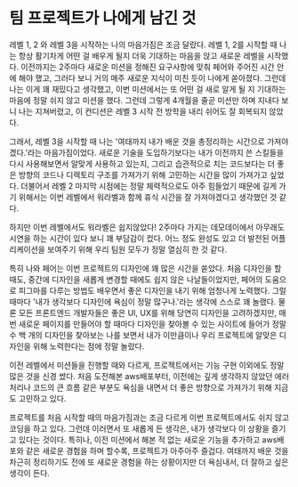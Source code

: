 # 팀 프로젝트가 나에게 남긴 것

레벨 1, 2 와 레벨 3을 시작하는 나의 마음가짐은 조금 달랐다. 레벨 1, 2를 시작할 때 나는 항상 활기차게 어떤 걸 배우게 될지 더욱 기대하는 마음을 앉고 새로운 레벨을 시작했다. 
이전까지는 2주마다 새로운 미션을 정해진 요구사항에 맞춰 페어와 주어진 시간 안에 해야 했고, 그러다 보니 거의 매주 새로운 지식이 미친 듯이 나에게 쏟아졌다. 
그런데 나는 이게 꽤 재밌다고 생각했고, 이번 미션에서는 또 어떤 걸 새로 알게 될 지 기대하는 마음에 정말 쉬지 않고 미션을 했다. 그런데 그렇게 4개월을 줄곧 미션만 하며 지내다 보니 나는 지쳐버렸고,
이 컨디션은 레벨 3 시작 전 방학을 내리 쉬어도 잘 회복되지 않았다.

그래서, 레벨 3을 시작할 때 나는 '여태까지 내가 배운 것을 총정리하는 시간으로 가져야겠다.'라는 마음가짐이었다. 새로운 기술을 도입하기보다는 내가 이전까지 쓴 스킬들을 다시 사용해보면서
알맞게 사용하고 있는지, 그리고 습관적으로 치는 코드보다는 더 좋은 방향의 코드나 디렉토리 구조를 가져가기 위해 고민하는 시간을 많이 가져가고 싶었다. 
더불어서 레벨 2 마지막 시점에는 정말 체력적으로도 아주 힘들었기 때문에 길게 가기 위해서는 이번 레벨에서 워라벨과 함께 휴식 시간을 잘 가져야겠다고 생각했던 것 같다.

하지만 이번 레벨에서도 워라벨은 쉽지않았다! 2주마다 가지는 데모데이에서 아무래도 시연을 하는 시간이 있다 보니 꽤 부담감이 컸다. 어느 정도 완성도 있고 더 발전된 어플리케이션을 보여주기 위해 우리 팀원 모두가 정말
열심히 한 것 같다. 

특히 나와 페어는 이번 프로젝트의 디자인에 꽤 많은 시간을 쏟았다. 처음 디자인을 할 때도, 중간에 디자인을 새롭게 변경할 때에도 쉽지 않은 나날들이었지만, 페어의 도움으로 피그마를 다루는 방법도 배우면서
좋은 디자인을 내기 위해 엄청나게 노력했다. 그럴 때마다 '내가 생각보다 디자인에 욕심이 정말 많구나.'라는 생각에 스스로 꽤 놀랬다. 물론 모든 프론트엔드 개발자들은 좋은 UI, UX를 위해 당연히 디자인을 고려하겠지만, 
매번 새로운 페이지를 만들어야 할 때마다 디자인을 찾아볼 수 있는 사이트에 들어가 정말 수 백 개의 디자인을 찾아보는 나를 보면서 내가 이만큼이나 우리 프로젝트에 알맞은 디자인을 위해 노력한다는 점에 정말 놀랐다.

이전 레벨에서 미션들을 진행할 때와 다르게, 프로젝트에서는 기능 구현 이외에도 정말 많은 것을 신경 썼다. 처음 도전해본 aws배포부터, 이전에는 깊게 생각하지 않았던 에러 처리나 코드의 큰 흐름 같은 부분도 욕심을 내면서 
더 좋은 방향으로 가져가기 위해 지금도 고민하고 있다. 

프로젝트를 처음 시작할 때의 마음가짐과는 조금 다르게 이번 프로젝트에서도 쉬지 않고 코딩을 하고 있다. 그런데 이러면서 또 새롭게 든 생각은, 내가 생각보다 이 상황을 즐기고 있다는 것이다. 특히나, 이전 미션에서
해본 적 없는 새로운 기능을 추가하고 aws배포와 같은 새로운 경험을 하며 할수록, 프로젝트가 아주아주 즐겁다. 여태까지 배운 것을 차근히 정리하기도 전에 또 새로운 경험을 하는 상황이지만 더 욕심내서, 더 잘하고 싶은 생각이 든다.

